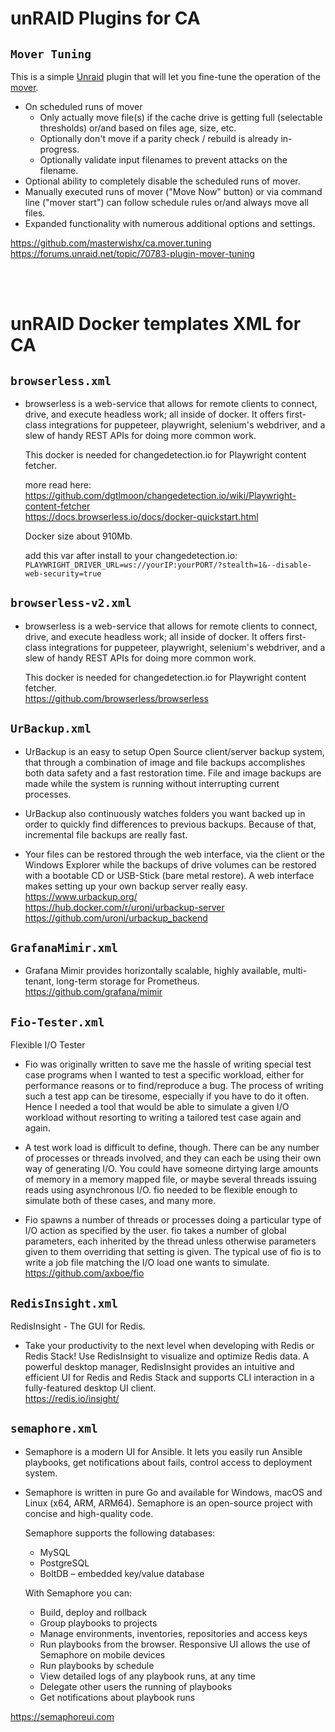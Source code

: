 # unRAID Plugins for CA

## ```Mover Tuning```

This is a simple [Unraid](https://unraid.net/) plugin that will let you fine-tune the operation of the [mover](https://docs.unraid.net/unraid-os/manual/additional-settings/#mover).

- On scheduled runs of mover    
    - Only actually move file(s) if the cache drive is getting full (selectable thresholds) or/and based on files age, size, etc.
    - Optionally don't move if a parity check / rebuild is already in-progress.
    - Optionally validate input filenames to prevent attacks on the filename.
- Optional ability to completely disable the scheduled runs of mover.
- Manually executed runs of mover ("Move Now" button) or via command line ("mover start") can follow schedule rules or/and always move all files.
- Expanded functionality with numerous additional options and settings.

https://github.com/masterwishx/ca.mover.tuning<br>
https://forums.unraid.net/topic/70783-plugin-mover-tuning<br>

<br>
<br>

# unRAID Docker templates XML for CA

## ```browserless.xml```

* browserless is a web-service that allows for remote clients to connect, drive, and execute headless work; all inside of docker. It offers first-class integrations for puppeteer, playwright, selenium's webdriver, and a slew of handy REST APIs for doing more common work.

  This docker is needed for changedetection.io for Playwright content fetcher.

  more read here:<br>
https://github.com/dgtlmoon/changedetection.io/wiki/Playwright-content-fetcher<br>
https://docs.browserless.io/docs/docker-quickstart.html<br>

  Docker size about 910Mb.

  add this var after install to your changedetection.io:<br>
```PLAYWRIGHT_DRIVER_URL=ws://yourIP:yourPORT/?stealth=1&--disable-web-security=true```

## ```browserless-v2.xml```

* browserless is a web-service that allows for remote clients to connect, drive, and execute headless work; all inside of docker. It offers first-class integrations for puppeteer, playwright, selenium's webdriver, and a slew of handy REST APIs for doing more common work.

  This docker is needed for changedetection.io for Playwright content fetcher.<br>
https://github.com/browserless/browserless


## ```UrBackup.xml```

* UrBackup is an easy to setup Open Source client/server backup system, that through a combination of image and file backups accomplishes both data safety and a fast restoration time.
File and image backups are made while the system is running without interrupting current processes.

* UrBackup also continuously watches folders you want backed up in order to quickly find differences to previous backups. Because of that, incremental file backups are really fast.

* Your files can be restored through the web interface, via the client or the Windows Explorer while the backups of drive volumes can be restored with a bootable CD or USB-Stick (bare metal restore).
A web interface makes setting up your own backup server really easy.<br>
https://www.urbackup.org/<br>
https://hub.docker.com/r/uroni/urbackup-server<br>
https://github.com/uroni/urbackup_backend<br>

## ```GrafanaMimir.xml```

* Grafana Mimir provides horizontally scalable, highly available, multi-tenant, long-term storage for Prometheus.<br>
https://github.com/grafana/mimir

## ```Fio-Tester.xml```

  Flexible I/O Tester

* Fio was originally written to save me the hassle of writing special test case programs when I wanted to test a specific workload, either for performance reasons or to find/reproduce a bug. The process of writing such a test app can be tiresome, especially if you have to do it often. Hence I needed a tool that would be able to simulate a given I/O workload without resorting to writing a tailored test case again and again.

* A test work load is difficult to define, though. There can be any number of processes or threads involved, and they can each be using their own way of generating I/O. You could have someone dirtying large amounts of memory in a memory mapped file, or maybe several threads issuing reads using asynchronous I/O. fio needed to be flexible enough to simulate both of these cases, and many more.

* Fio spawns a number of threads or processes doing a particular type of I/O action as specified by the user. fio takes a number of global parameters, each inherited by the thread unless otherwise parameters given to them overriding that setting is given. The typical use of fio is to write a job file matching the I/O load one wants to simulate.<br>
https://github.com/axboe/fio

## ```RedisInsight.xml```

  RedisInsight - The GUI for Redis.

* Take your productivity to the next level when developing with Redis or Redis Stack! Use RedisInsight to visualize and optimize Redis data. A powerful desktop manager, RedisInsight provides an intuitive and efficient UI for Redis and Redis Stack and supports CLI interaction in a fully-featured desktop UI client.<br>
https://redis.io/insight/

## ```semaphore.xml ```

* Semaphore is a modern UI for Ansible. It lets you easily run Ansible playbooks, get notifications about fails, control access to deployment system.

 * Semaphore is written in pure Go and available for Windows, macOS and Linux (x64, ARM, ARM64). Semaphore is an open-source project with concise and high-quality code.

   Semaphore supports the following databases:

    * MySQL
    * PostgreSQL
    * BoltDB – embedded key/value database

   With Semaphore you can:

    * Build, deploy and rollback
    * Group playbooks to projects
    * Manage environments, inventories, repositories and access keys
    * Run playbooks from the browser. Responsive UI allows the use of Semaphore on mobile devices
    * Run playbooks by schedule
    * View detailed logs of any playbook runs, at any time
    * Delegate other users the running of playbooks
    * Get notifications about playbook runs

https://semaphoreui.com